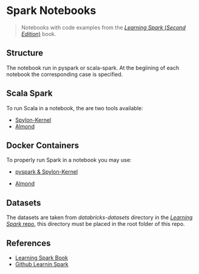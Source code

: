 # Spark Notebooks

> Notebooks with code examples from  the [*Learning Spark* (_Second Edition_)](https://learning.oreilly.com/library/view/learning-spark-2nd) book.

## Structure

The notebook run in pyspark or scala-spark. At the begiining of each notebook the corresponding case is specified.

## Scala Spark

To run Scala in a notebook, the are two tools available:

- [Spylon-Kernel](https://github.com/Valassis-Digital-Media/spylon-kernel)
- [Almond](https://github.com/almond-sh/almond)

## Docker Containers

To properly run Spark in a notebook you may use:

- [pyspark & Spylon-Kernel](https://github.com/jupyter/docker-stacks/tree/master/all-spark-notebook)

- [Almond](https://hub.docker.com/r/almondsh/almond)

## Datasets

The datasets are taken from  _databricks-datasets_ directory in the [*Learning Spark* repo](https://learning.oreilly.com/library/view/learning-spark-2nd), this directory must be placed in the root folder of this repo.

## References

- [Learning Spark Book](https://learning.oreilly.com/library/view/learning-spark-2nd)
- [Github Learnin Spark](https://github.com/databricks/LearningSparkV2)
